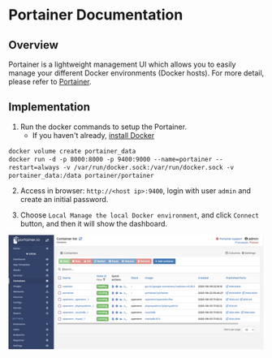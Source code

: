 # Portainer Documentation

## Overview

Portainer is a lightweight management UI which allows you to easily manage your different Docker environments (Docker hosts). For more detail, please refer to [Portainer](https://github.com/portainer/portainer).

## Implementation

1. Run the docker commands to setup the Portainer.
    - If you haven't already, [install Docker](https://docs.docker.com/install/)
```
docker volume create portainer_data
docker run -d -p 8000:8000 -p 9400:9000 --name=portainer --restart=always -v /var/run/docker.sock:/var/run/docker.sock -v portainer_data:/data portainer/portainer
```


2. Access in browser: `http://<host ip>:9400`, login with user `admin` and create an initial password.


3. Choose `Local Manage the local Docker environment`, and click `Connect` button, and then it will show the dashboard.

![dashboard](https://github.com/reidliu41/test/blob/master/images/portainer.jpg)
